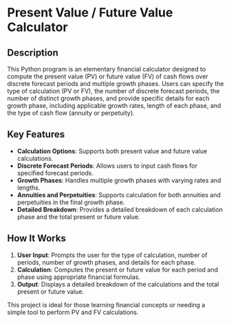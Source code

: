 # Present Value / Future Value Calculator

## Description

This Python program is an elementary financial calculator designed to compute the present value (PV) or future value (FV) of cash flows over discrete forecast periods and multiple growth phases. Users can specify the type of calculation (PV or FV), the number of discrete forecast periods, the number of distinct growth phases, and provide specific details for each growth phase, including applicable growth rates, length of each phase, and the type of cash flow (annuity or perpetuity).

## Key Features
- **Calculation Options**: Supports both present value and future value calculations.
- **Discrete Forecast Periods**: Allows users to input cash flows for specified forecast periods.
- **Growth Phases**: Handles multiple growth phases with varying rates and lengths.
- **Annuities and Perpetuities**: Supports calculation for both annuities and perpetuities in the final growth phase.
- **Detailed Breakdown**: Provides a detailed breakdown of each calculation phase and the total present or future value.

## How It Works
1. **User Input**: Prompts the user for the type of calculation, number of periods, number of growth phases, and details for each phase.
2. **Calculation**: Computes the present or future value for each period and phase using appropriate financial formulas.
3. **Output**: Displays a detailed breakdown of the calculations and the total present or future value.

This project is ideal for those learning financial concepts or needing a simple tool to perform PV and FV calculations.